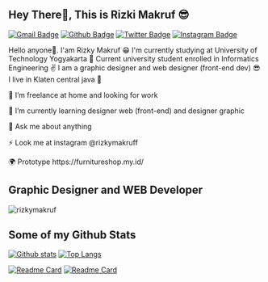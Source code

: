 ## Hey There👋, This is Rizki Makruf 😎
[![Gmail Badge](https://img.shields.io/badge/-armppy8@gmail.com-c14438?style=flat&logo=Gmail&logoColor=white&link=mailto:armppy8@gmail.com)](mailto:armppy8@gmail.com) [![Github Badge](https://img.shields.io/badge/-rizkymakruf-grey?style=flat&logo=github&logoColor=white&link=https://github.com/rizkymakruf/)](https://www.github.com/rizkymakruf/) [![Twitter Badge](https://img.shields.io/badge/-@rizkymakruff-00acee?style=flat&logo=twitter&logoColor=white&link=https://twitter.com/@rizkymakruff/)](https://www.twitter.com/@Nineone77/) [![Instagram Badge](https://img.shields.io/badge/-rizkyruff-grey?style=flat&logo=instagram&logoColor=white&link=https://instagram.com/rizkyruff/)](https://www.instagram.com/rizkyruff/) <p align='left'>Hello anyone👋. I'am Rizky Makruf 😁 I'm currently studying at University of Technology Yogyakarta 🏫 Current university student enrolled in Informatics Engineering ✌ I am a graphic designer and web designer (front-end dev) 😎 I live in Klaten central java 🚩
</p>
<p>🔭 I’m freelance at home and looking for work</p>
<p>🌱 I’m currently learning designer web (front-end) and designer graphic</p>
<p>💬 Ask me about anything</p>
<p>⚡ Look me at instagram @rizkymakruff</p>
<p>🌍 Prototype https://furnitureshop.my.id/</p>

## Graphic Designer and WEB Developer
<p align=left> <img src=https://komarev.com/ghpvc/?username=rizkymakruf alt=rizkymakruf /> </p>

## Some of my Github Stats
[![Github stats](https://github-readme-stats.vercel.app/api?username=rizkymakruf&show_icons=true&include_all_commits=true)](https://github.com/rizkymakruf/github-readme-stats)
[![Top Langs](https://github-readme-stats.vercel.app/api/top-langs/?username=rizkymakruf&layout=compact)](https://github.com/rizkymakruf/github-readme-stats) 

[![Readme Card](https://github-readme-stats.vercel.app/api/pin/?username=rizkymakruf&repo=web-portofolio)](https://github.com/rizkymakruf/web-portofolio)
[![Readme Card](https://github-readme-stats.vercel.app/api/pin/?username=rizkymakruf&repo=Fluffy-Android-Application)](https://github.com/rizkymakruf/Fluffy-Android-Application)


